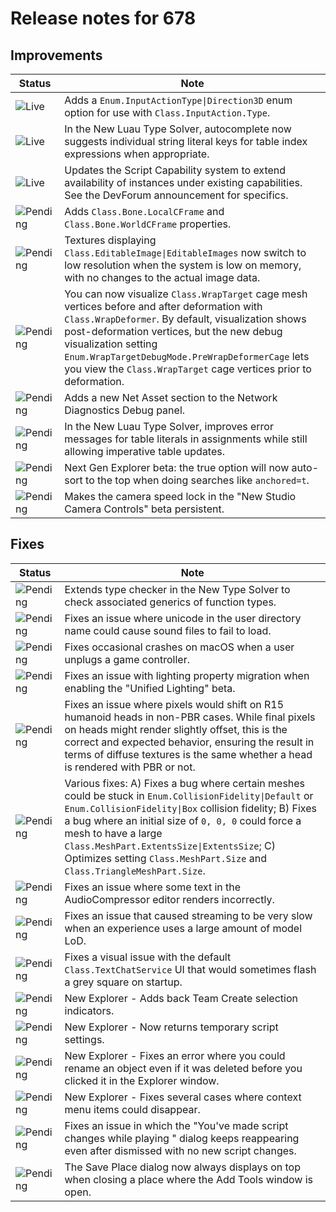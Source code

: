 # Release notes for 678

## Improvements

| Status | Note |
|--------|------|
| ![Live](https://img.shields.io/badge/Live-009E57?style=flat)  | Adds a <code>Enum.InputActionType\|Direction3D</code> enum option for use with <code>Class.InputAction.Type</code>. |
| ![Live](https://img.shields.io/badge/Live-009E57?style=flat)  | In the New Luau Type Solver, autocomplete now suggests individual string literal keys for table index expressions when appropriate. |
| ![Live](https://img.shields.io/badge/Live-009E57?style=flat)  | Updates the Script Capability system to extend availability of instances under existing capabilities. See the DevForum announcement for specifics. |
| ![Pending](https://img.shields.io/badge/Pending-DEA517?style=flat)  | Adds <code>Class.Bone.LocalCFrame</code> and <code>Class.Bone.WorldCFrame</code> properties. |
| ![Pending](https://img.shields.io/badge/Pending-DEA517?style=flat)  | Textures displaying <code>Class.EditableImage\|EditableImages</code> now switch to low resolution when the system is low on memory, with no changes to the actual image data. |
| ![Pending](https://img.shields.io/badge/Pending-DEA517?style=flat)  | You can now visualize <code>Class.WrapTarget</code> cage mesh vertices before and after deformation with <code>Class.WrapDeformer</code>. By default, visualization shows post-deformation vertices, but the new debug visualization setting <code>Enum.WrapTargetDebugMode.PreWrapDeformerCage</code> lets you view the <code>Class.WrapTarget</code> cage vertices prior to deformation. |
| ![Pending](https://img.shields.io/badge/Pending-DEA517?style=flat)  | Adds a new Net Asset section to the Network Diagnostics Debug panel. |
| ![Pending](https://img.shields.io/badge/Pending-DEA517?style=flat)  | In the New Luau Type Solver, improves error messages for table literals in assignments while still allowing imperative table updates. |
| ![Pending](https://img.shields.io/badge/Pending-DEA517?style=flat)  | Next Gen Explorer beta: the true option will now auto-sort to the top when doing searches like <code>anchored=t</code>. |
| ![Pending](https://img.shields.io/badge/Pending-DEA517?style=flat)  | Makes the camera speed lock in the "New Studio Camera Controls" beta persistent. |
## Fixes

| Status | Note |
|--------|------|
| ![Pending](https://img.shields.io/badge/Pending-DEA517?style=flat)  | Extends type checker in the New Type Solver to check associated generics of function types. |
| ![Pending](https://img.shields.io/badge/Pending-DEA517?style=flat)  | Fixes an issue where unicode in the user directory name could cause sound files to fail to load. |
| ![Pending](https://img.shields.io/badge/Pending-DEA517?style=flat)  | Fixes occasional crashes on macOS when a user unplugs a game controller. |
| ![Pending](https://img.shields.io/badge/Pending-DEA517?style=flat)  | Fixes an issue with lighting property migration when enabling the "Unified Lighting" beta. |
| ![Pending](https://img.shields.io/badge/Pending-DEA517?style=flat)  | Fixes an issue where pixels would shift on R15 humanoid heads in non-PBR cases. While final pixels on heads might render slightly offset, this is the correct and expected behavior, ensuring the result in terms of diffuse textures is the same whether a head is rendered with PBR or not. |
| ![Pending](https://img.shields.io/badge/Pending-DEA517?style=flat)  | Various fixes: A) Fixes a bug where certain meshes could be stuck in <code>Enum.CollisionFidelity\|Default</code> or <code>Enum.CollisionFidelity\|Box</code> collision fidelity; B) Fixes a bug where an initial size of <code>0, 0, 0</code> could force a mesh to have a large <code>Class.MeshPart.ExtentsSize\|ExtentsSize</code>; C) Optimizes setting <code>Class.MeshPart.Size</code> and <code>Class.TriangleMeshPart.Size</code>. |
| ![Pending](https://img.shields.io/badge/Pending-DEA517?style=flat)  | Fixes an issue where some text in the AudioCompressor editor renders incorrectly. |
| ![Pending](https://img.shields.io/badge/Pending-DEA517?style=flat)  | Fixes an issue that caused streaming to be very slow when an experience uses a large amount of model LoD. |
| ![Pending](https://img.shields.io/badge/Pending-DEA517?style=flat)  | Fixes a visual issue with the default <code>Class.TextChatService</code> UI that would sometimes flash a grey square on startup. |
| ![Pending](https://img.shields.io/badge/Pending-DEA517?style=flat)  | New Explorer - Adds back Team Create selection indicators. |
| ![Pending](https://img.shields.io/badge/Pending-DEA517?style=flat)  | New Explorer - Now returns temporary script settings. |
| ![Pending](https://img.shields.io/badge/Pending-DEA517?style=flat)  | New Explorer - Fixes an error where you could rename an object even if it was deleted before you clicked it in the Explorer window. |
| ![Pending](https://img.shields.io/badge/Pending-DEA517?style=flat)  | New Explorer - Fixes several cases where context menu items could disappear. |
| ![Pending](https://img.shields.io/badge/Pending-DEA517?style=flat)  | Fixes an issue in which the "You've made script changes while playing " dialog keeps reappearing even after dismissed with no new script changes. |
| ![Pending](https://img.shields.io/badge/Pending-DEA517?style=flat)  | The Save Place dialog now always displays on top when closing a place where the Add Tools window is open. |
